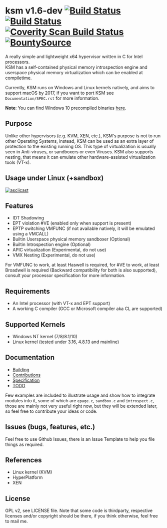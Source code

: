 # ksm v1.6-dev [![Build Status](https://travis-ci.org/asamy/ksm.svg?branch=master)](https://travis-ci.org/asamy/ksm) [![Build Status](https://ci.appveyor.com/api/projects/status/nb7u22qxjabauex5?svg=true)](https://ci.appveyor.com/project/asamy/ksm) <a href="https://scan.coverity.com/projects/asamy-ksm"><img alt="Coverity Scan Build Status" src="https://scan.coverity.com/projects/10823/badge.svg"/> </a> [![BountySource](https://www.bountysource.com/badge/team?team_id=189129&style=raised)](https://www.bountysource.com/teams/ksm?utm_source=ksm&utm_medium=shield&utm_campaign=raised)  

A really simple and lightweight x64 hypervisor written in C for Intel processors.  
KSM has a self-contained physical memory introspection engine and userspace physical
memory virtualization which can be enabled at compiletime.

Currently, KSM runs on Windows and Linux kernels natively, and aims to support
macOS by 2017, if you want to port KSM see `Documentation/SPEC.rst` for more information.

**Note**: You can find Windows 10 precompiled binaries [here](https://ci.appveyor.com/project/asamy/ksm).  

## Purpose

Unlike other hypervisors (e.g. KVM, XEN, etc.), KSM's purpose is not to run
other Operating Systems, instead, KSM can be used as an extra layer of
protection to the existing running OS.  This type of virtualization is usually
seen in Anti-viruses, or sandboxers or even Viruses.  KSM also supports
nesting, that means it can emulate other hardware-assisted virtualization tools
(VT-x).

## Usage under Linux (+sandbox)

[![asciicast](https://asciinema.org/a/10cu6v7c6l0j4532cww8tq1a1.png)](https://asciinema.org/a/10cu6v7c6l0j4532cww8tq1a1)

## Features

- IDT Shadowing
- EPT violation #VE (enabled only when support is present)
- EPTP switching VMFUNC (if not available natively, it will be emulated using a VMCALL)
- Builtin Userspace physical memory sandboxer (Optional)
- Builtin Introspection engine (Optional)
- APIC virtualization (Experimental, do not use)
- VMX Nesting (Experimental, do not use)

For VMFUNC to work, at least Haswell is required, for #VE to work, at least
Broadwell is required (Backward compatibility for both is also supported),
consult your processor specification for more information.

## Requirements

- An Intel processor (with VT-x and EPT support)
- A working C compiler (GCC or Microsoft compiler aka CL are supported)

## Supported Kernels

- Windows NT kernel (7/8/8.1/10)
- Linux kernel (tested under 3.16, 4.8.13 and mainline)

## Documentation

- [Building](https://github.com/asamy/ksm/blob/master/Documentation/BUILDING.rst)
- [Contributions](https://github.com/asamy/ksm/blob/master/Documentation/CONTRIBUTIONS.rst)
- [Specification](https://github.com/asamy/ksm/blob/master/Documentation/SPEC.rst)
- [TODO](https://github.com/asamy/ksm/blob/master/Documentation/TODO.rst)

Few examples are included to illustrate usage and show how to integrate modules
into it, some of which are `epage.c`, `sandbox.c` and `introspect.c`, those are mainly not
very useful right now, but they will be extended later, so feel free to
contribute your ideas or code.  

## Issues (bugs, features, etc.)

Feel free to use Github Issues, there is an Issue Template to help you file
things as required.

## References

- Linux kernel (KVM)
- HyperPlatform
- XEN

## License

GPL v2, see LICENSE file.  Note that some code is thirdparty, respective
licenses and/or copyright should be there, if you think otherwise, feel free to mail me.